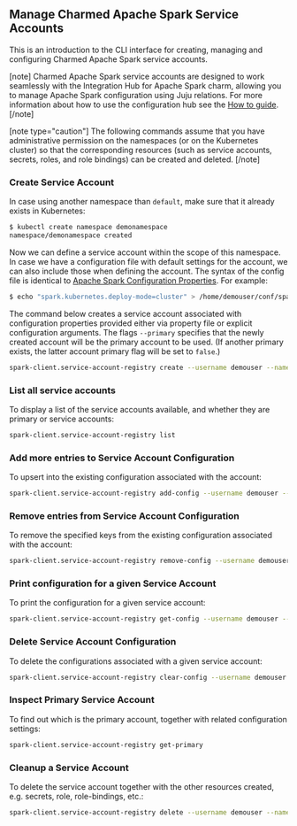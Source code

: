 ## Manage Charmed Apache Spark Service Accounts

This is an introduction to the CLI interface for creating, managing and configuring Charmed Apache Spark service accounts. 

[note]
Charmed Apache Spark service accounts are designed to work seamlessly with the Integration Hub for Apache Spark charm, allowing you to manage Apache Spark configuration using Juju relations. For more information about how to use the configuration hub see the [How to guide](/t/charmed-spark-k8s-documentation-how-to-use-spark-integration-hub/14296).
[/note]

[note type="caution"]
The following commands assume that you have administrative permission on the namespaces (or on the Kubernetes cluster) so that the corresponding resources (such as service accounts, secrets, roles, and role bindings) can be created and deleted. 
[/note]

### Create Service Account

In case using another namespace than `default`, make sure that it already exists in Kubernetes:

```bash
$ kubectl create namespace demonamespace
namespace/demonamespace created
```

Now we can define a service account within the scope of this namespace. In case we have a configuration file with default settings for the account, we can also include those when defining the account. The syntax of the config file is identical to [Apache Spark Configuration Properties](https://spark.apache.org/docs/latest/configuration.html#available-properties). For example:

```bash
$ echo "spark.kubernetes.deploy-mode=cluster" > /home/demouser/conf/spark-overrides.conf
```

The command below creates a service account associated with configuration properties provided either via property file or explicit 
configuration arguments.  The flags `--primary` specifies that the newly created account will be the primary account to 
be used. (If another primary exists, the latter account primary flag will be set to `false`.)

```bash
spark-client.service-account-registry create --username demouser --namespace demonamespace  --primary --properties-file /home/demouser/conf/spark-overrides.conf  --conf spark.app.name=demo-spark-app-overrides
```

### List all service accounts

To display a list of the service accounts available, and whether they are primary or service accounts:

```bash
spark-client.service-account-registry list
```

### Add more entries to Service Account Configuration

To upsert into the existing configuration associated with the account:

```bash
spark-client.service-account-registry add-config --username demouser --namespace demonamespace  --properties-file /home/demouser/conf/spark-overrides.conf  --conf spark.app.name=demo-spark-app-overrides
```

### Remove entries from Service Account Configuration

To remove the specified keys from the existing configuration associated with the account:

```bash
spark-client.service-account-registry remove-config --username demouser --namespace demonamespace  --conf conf.key1.to.remove --conf conf.key2.to.remove
```

### Print configuration for a given Service Account 

To print the configuration for a given service account:

```bash
spark-client.service-account-registry get-config --username demouser --namespace demonamespace 
```

### Delete Service Account Configuration

To delete the configurations associated with a given service account:

```bash
spark-client.service-account-registry clear-config --username demouser --namespace demonamespace 
```

### Inspect Primary Service Account

To find out which is the primary account, together with related configuration settings:

```bash
spark-client.service-account-registry get-primary
```

### Cleanup a Service Account

To delete the service account together with the other resources created, e.g. secrets, role, role-bindings, etc.:

```bash
spark-client.service-account-registry delete --username demouser --namespace demonamespace 
```